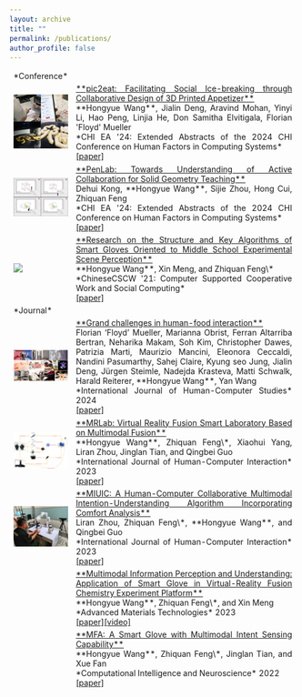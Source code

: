 ```yaml
---
layout: archive
title: ""
permalink: /publications/
author_profile: false
---
```


<table style="border-collapse: collapse; border: none;">
<colgroup>
<col width="15%" />
<col width="85%" />
</colgroup>
<tbody style="border: none;">

<tr>
  <td style="border: none;" markdown="span">*Conference*</td>
  <td style="border: none;" markdown="span"></td>
</tr>

<tr>
<td style="border: none;" markdown="span"><img src="/images/pic2eat2.jpg" width="250"></td>
<td markdown="span" style="border: none; text-align:justify"><a href="https://doi.org/10.1145/3613905.3651082" target="_blank">**pic2eat: Facilitating Social Ice-breaking through Collaborative Design of 3D Printed Appetizer**</a><br>**Hongyue Wang**, Jialin Deng, Aravind Mohan, Yinyi Li, Hao Peng, Linjia He, Don Samitha Elvitigala, Florian 'Floyd' Mueller<br>*CHI EA '24: Extended Abstracts of the 2024 CHI Conference on Human Factors in Computing Systems*<br><a href="../_publications/pic2eat Facilitating Social Ice-breaking through Collaborative Design of 3D Printed Appetizer.pdf" target="_blank">[paper]</a></td>
</tr>

<tr>
<td style="border: none;"><img src="/images/penlab2.jpg" width="250"></td>
<td markdown="span" style="border: none; text-align:justify"><a href="https://dl.acm.org/doi/10.1145/3613905.3650789" target="_blank">**PenLab: Towards Understanding of Active Collaboration for Solid Geometry Teaching**</a><br>Dehui Kong, **Hongyue Wang**, Sijie Zhou, Hong Cui, Zhiquan Feng<br>*CHI EA '24: Extended Abstracts of the 2024 CHI Conference on Human Factors in Computing Systems*<br><a href="/_publications/penlab.pdf" target="_blank">[paper]</a></td>
</tr>

<tr>
<td style="border: none;"><img src="/images/X.png" width="250"></td>
<td markdown="span" style="border: none; text-align:justify"><a href="https://link.springer.com/chapter/10.1007/978-981-19-4546-5_32">**Research on the Structure and Key Algorithms of Smart Gloves Oriented to Middle School Experimental Scene Perception**</a><br>**Hongyue Wang**, Xin Meng, and Zhiquan Feng\*<br>*ChineseCSCW '21: Computer Supported Cooperative Work and Social Computing*<br><a href="/_publications/Research on the Structure and Key Algorithms of Smart Gloves Oriented to Middle School Experimental Scene Perception.pdf" target="_blank">[paper]</a></td>
</tr>


<tr>
  <td style="border: none;" markdown="span">*Journal*</td>
  <td style="border: none;" markdown="span"></td>
</tr>

<tr>
<td style="border: none;"><img src="/images/challenges.png" width="250"></td>
<td markdown="span" style="border: none; text-align:justify"><a href="https://www.sciencedirect.com/science/article/pii/S1071581923002069" target="_blank">**Grand challenges in human-food interaction**</a><br>Florian ‘Floyd’ Mueller, Marianna Obrist, Ferran Altarriba Bertran, Neharika Makam, Soh Kim, Christopher Dawes, Patrizia Marti, Maurizio Mancini, Eleonora Ceccaldi, Nandini Pasumarthy, Sahej Claire, Kyung seo Jung, Jialin Deng, Jürgen Steimle, Nadejda Krasteva, Matti Schwalk, Harald Reiterer, **Hongyue Wang**, Yan Wang<br>*International Journal of Human-Computer Studies* 2024<br><a href="/_publications/grand challenges.pdf" target="_blank">[paper]</a></td>
</tr>

<tr>
<td style="border: none;"><img src="/images/2023_ijhci.png" width="250"></td>
<td markdown="span" style="border: none; text-align:justify"><a href="https://www.tandfonline.com/doi/abs/10.1080/10447318.2023.2227823" target="_blank">**MRLab: Virtual Reality Fusion Smart Laboratory Based on Multimodal Fusion**</a><br>**Hongyue Wang**, Zhiquan Feng\*, Xiaohui Yang, Liran Zhou, Jinglan Tian, and Qingbei Guo<br>*International Journal of Human-Computer Interaction* 2023<br><a href="/_publications/MRLab Virtual Reality Fusion Smart Laboratory Based on Multimodal Fusion.pdf" target="_blank">[paper]</a></td>
</tr>

<tr>
<td style="border: none;"><img src="/images/2023_robot.png" width="250"></td>
<td markdown="span" style="border: none; text-align:justify"><a href="https://www.tandfonline.com/doi/abs/10.1080/10447318.2023.2247606?journalCode=hihc20" target="_blank">**MIUIC: A Human-Computer Collaborative Multimodal Intention-Understanding Algorithm Incorporating Comfort Analysis**</a><br>Liran Zhou, Zhiquan Feng\*, **Hongyue Wang**, and Qingbei Guo<br>*International Journal of Human-Computer Interaction* 2023<br><a href="/_publications/MRLab Virtual Reality Fusion Smart Laboratory Based on Multimodal Fusion.pdf" target="_blank">[paper]</a></td>
</tr>

<tr>
<td style="border: none;"></td>
<td markdown="span" style="border: none; text-align:justify"><a href="https://onlinelibrary.wiley.com/doi/abs/10.1002/admt.202200549">**Multimodal Information Perception and Understanding: Application of Smart Glove in Virtual-Reality Fusion Chemistry Experiment Platform**</a><br>**Hongyue Wang**, Zhiquan Feng\*, and Xin Meng<br>*Advanced Materials Technologies* 2023<br><a href="/_publications/Multimodal Information Perception and Understanding：Application of Smart Glove in Virtual-Reality Fusion Chemistry Experiment Platform.pdf" target="_blank">[paper]</a><a href="https://youtu.be/8btwYEO1cd4" target="_blank">[video]</a></td>
</tr>

<tr>
<td style="border: none;"></td>
<td markdown="span" style="border: none; text-align:justify"><a href="https://www.hindawi.com/journals/cin/2022/3545850/" target="_blank">**MFA: A Smart Glove with Multimodal Intent Sensing Capability**</a><br>**Hongyue Wang**, Zhiquan Feng\*, Jinglan Tian, and Xue Fan<br>*Computational Intelligence and Neuroscience* 2022<br><a href="/_publications/MFA：A Smart Glove with Multimodal Intent Sensing Capability.pdf" target="_blank">[paper]</a></td>
</tr>

</tbody>
</table>
